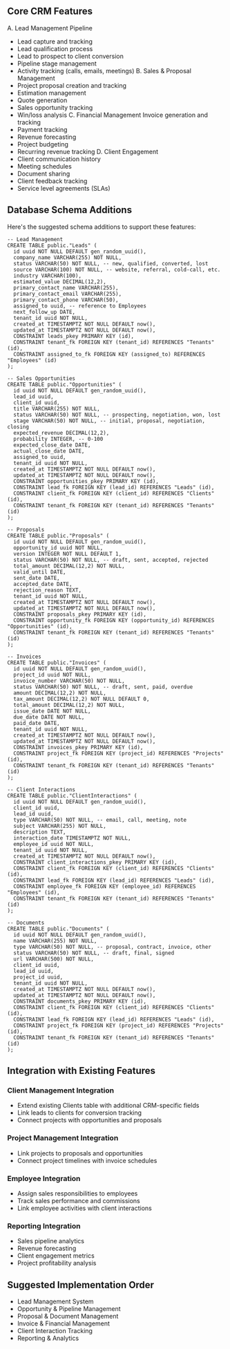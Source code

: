 ## Core CRM Features

A. Lead Management Pipeline
- Lead capture and tracking
- Lead qualification process
- Lead to prospect to client conversion
- Pipeline stage management
- Activity tracking (calls, emails, meetings)
B. Sales & Proposal Management
- Project proposal creation and tracking
- Estimation management
- Quote generation
- Sales opportunity tracking
- Win/loss analysis
C. Financial Management
Invoice generation and tracking
- Payment tracking
- Revenue forecasting
- Project budgeting
- Recurring revenue tracking
D. Client Engagement
- Client communication history
- Meeting schedules
- Document sharing
- Client feedback tracking
- Service level agreements (SLAs)

## Database Schema Additions
Here's the suggested schema additions to support these features:

```
-- Lead Management
CREATE TABLE public."Leads" (
  id uuid NOT NULL DEFAULT gen_random_uuid(),
  company_name VARCHAR(255) NOT NULL,
  status VARCHAR(50) NOT NULL, -- new, qualified, converted, lost
  source VARCHAR(100) NOT NULL, -- website, referral, cold-call, etc.
  industry VARCHAR(100),
  estimated_value DECIMAL(12,2),
  primary_contact_name VARCHAR(255),
  primary_contact_email VARCHAR(255),
  primary_contact_phone VARCHAR(50),
  assigned_to uuid, -- reference to Employees
  next_follow_up DATE,
  tenant_id uuid NOT NULL,
  created_at TIMESTAMPTZ NOT NULL DEFAULT now(),
  updated_at TIMESTAMPTZ NOT NULL DEFAULT now(),
  CONSTRAINT leads_pkey PRIMARY KEY (id),
  CONSTRAINT tenant_fk FOREIGN KEY (tenant_id) REFERENCES "Tenants" (id),
  CONSTRAINT assigned_to_fk FOREIGN KEY (assigned_to) REFERENCES "Employees" (id)
);

-- Sales Opportunities
CREATE TABLE public."Opportunities" (
  id uuid NOT NULL DEFAULT gen_random_uuid(),
  lead_id uuid,
  client_id uuid,
  title VARCHAR(255) NOT NULL,
  status VARCHAR(50) NOT NULL, -- prospecting, negotiation, won, lost
  stage VARCHAR(50) NOT NULL, -- initial, proposal, negotiation, closing
  expected_revenue DECIMAL(12,2),
  probability INTEGER, -- 0-100
  expected_close_date DATE,
  actual_close_date DATE,
  assigned_to uuid,
  tenant_id uuid NOT NULL,
  created_at TIMESTAMPTZ NOT NULL DEFAULT now(),
  updated_at TIMESTAMPTZ NOT NULL DEFAULT now(),
  CONSTRAINT opportunities_pkey PRIMARY KEY (id),
  CONSTRAINT lead_fk FOREIGN KEY (lead_id) REFERENCES "Leads" (id),
  CONSTRAINT client_fk FOREIGN KEY (client_id) REFERENCES "Clients" (id),
  CONSTRAINT tenant_fk FOREIGN KEY (tenant_id) REFERENCES "Tenants" (id)
);

-- Proposals
CREATE TABLE public."Proposals" (
  id uuid NOT NULL DEFAULT gen_random_uuid(),
  opportunity_id uuid NOT NULL,
  version INTEGER NOT NULL DEFAULT 1,
  status VARCHAR(50) NOT NULL, -- draft, sent, accepted, rejected
  total_amount DECIMAL(12,2) NOT NULL,
  valid_until DATE,
  sent_date DATE,
  accepted_date DATE,
  rejection_reason TEXT,
  tenant_id uuid NOT NULL,
  created_at TIMESTAMPTZ NOT NULL DEFAULT now(),
  updated_at TIMESTAMPTZ NOT NULL DEFAULT now(),
  CONSTRAINT proposals_pkey PRIMARY KEY (id),
  CONSTRAINT opportunity_fk FOREIGN KEY (opportunity_id) REFERENCES "Opportunities" (id),
  CONSTRAINT tenant_fk FOREIGN KEY (tenant_id) REFERENCES "Tenants" (id)
);

-- Invoices
CREATE TABLE public."Invoices" (
  id uuid NOT NULL DEFAULT gen_random_uuid(),
  project_id uuid NOT NULL,
  invoice_number VARCHAR(50) NOT NULL,
  status VARCHAR(50) NOT NULL, -- draft, sent, paid, overdue
  amount DECIMAL(12,2) NOT NULL,
  tax_amount DECIMAL(12,2) NOT NULL DEFAULT 0,
  total_amount DECIMAL(12,2) NOT NULL,
  issue_date DATE NOT NULL,
  due_date DATE NOT NULL,
  paid_date DATE,
  tenant_id uuid NOT NULL,
  created_at TIMESTAMPTZ NOT NULL DEFAULT now(),
  updated_at TIMESTAMPTZ NOT NULL DEFAULT now(),
  CONSTRAINT invoices_pkey PRIMARY KEY (id),
  CONSTRAINT project_fk FOREIGN KEY (project_id) REFERENCES "Projects" (id),
  CONSTRAINT tenant_fk FOREIGN KEY (tenant_id) REFERENCES "Tenants" (id)
);

-- Client Interactions
CREATE TABLE public."ClientInteractions" (
  id uuid NOT NULL DEFAULT gen_random_uuid(),
  client_id uuid,
  lead_id uuid,
  type VARCHAR(50) NOT NULL, -- email, call, meeting, note
  subject VARCHAR(255) NOT NULL,
  description TEXT,
  interaction_date TIMESTAMPTZ NOT NULL,
  employee_id uuid NOT NULL,
  tenant_id uuid NOT NULL,
  created_at TIMESTAMPTZ NOT NULL DEFAULT now(),
  CONSTRAINT client_interactions_pkey PRIMARY KEY (id),
  CONSTRAINT client_fk FOREIGN KEY (client_id) REFERENCES "Clients" (id),
  CONSTRAINT lead_fk FOREIGN KEY (lead_id) REFERENCES "Leads" (id),
  CONSTRAINT employee_fk FOREIGN KEY (employee_id) REFERENCES "Employees" (id),
  CONSTRAINT tenant_fk FOREIGN KEY (tenant_id) REFERENCES "Tenants" (id)
);

-- Documents
CREATE TABLE public."Documents" (
  id uuid NOT NULL DEFAULT gen_random_uuid(),
  name VARCHAR(255) NOT NULL,
  type VARCHAR(50) NOT NULL, -- proposal, contract, invoice, other
  status VARCHAR(50) NOT NULL, -- draft, final, signed
  url VARCHAR(500) NOT NULL,
  client_id uuid,
  lead_id uuid,
  project_id uuid,
  tenant_id uuid NOT NULL,
  created_at TIMESTAMPTZ NOT NULL DEFAULT now(),
  updated_at TIMESTAMPTZ NOT NULL DEFAULT now(),
  CONSTRAINT documents_pkey PRIMARY KEY (id),
  CONSTRAINT client_fk FOREIGN KEY (client_id) REFERENCES "Clients" (id),
  CONSTRAINT lead_fk FOREIGN KEY (lead_id) REFERENCES "Leads" (id),
  CONSTRAINT project_fk FOREIGN KEY (project_id) REFERENCES "Projects" (id),
  CONSTRAINT tenant_fk FOREIGN KEY (tenant_id) REFERENCES "Tenants" (id)
);
```

## Integration with Existing Features
### Client Management Integration
- Extend existing Clients table with additional CRM-specific fields
- Link leads to clients for conversion tracking
- Connect projects with opportunities and proposals
### Project Management Integration
- Link projects to proposals and opportunities
- Connect project timelines with invoice schedules
### Employee Integration
- Assign sales responsibilities to employees
- Track sales performance and commissions
- Link employee activities with client interactions
### Reporting Integration
- Sales pipeline analytics
- Revenue forecasting
- Client engagement metrics
- Project profitability analysis

## Suggested Implementation Order
- Lead Management System
- Opportunity & Pipeline Management
- Proposal & Document Management
- Invoice & Financial Management
- Client Interaction Tracking
- Reporting & Analytics
